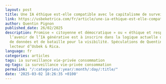 ```yaml
---
layout: post
title: Une IA éthique est-elle compatible avec le capitalisme de surveillance ?
link: https://usbeketrica.com/fr/article/une-ia-ethique-est-elle-compatible-avec-le-capitalisme-de-surveillance
author: Quentin Pignon
published_date: 26/02/2025
description: Promise « citoyenne et démocratique » ou « éthique et responsable »,
  l’avenir de l’IA générative est à inscrire dans la logique actuelle de captation
  de données et de bataille pour la visibilité. Spéculations de Quentin Pignon, fidèle
  lecteur d’Usbek & Rica.
language: fr
categories: articles
tags: ia surveillance vie-privée consommation
og-tags: ia surveillance vie-privée consommation
permalink: "/:categories/:year/:month/:day/:title/"
date: '2025-03-02 18:26:35 +0100'
---
```

